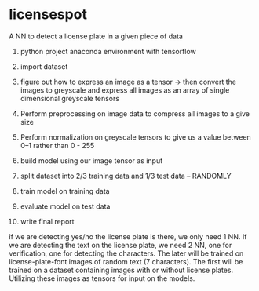 # licensespot
A NN to detect a license plate in a given piece of data


 

1. python project anaconda environment with tensorflow  

2. import dataset  

3. figure out how to express an image as a tensor -> then convert the images to greyscale and express all images as an array of single dimensional greyscale tensors 

4. Perform preprocessing on image data to compress all images to a give size  

5. Perform normalization on greyscale tensors to give us a value between 0–1 rather than 0 - 255  

6. build model using our image tensor as input 

5. split dataset into 2/3 training data and 1/3 test data – RANDOMLY 

6. train model on training data 

8. evaluate model on test data 

9. write final report  

 

if we are detecting yes/no the license plate is there, we only need 1 NN. If we are detecting the text on the license plate, we need 2 NN, one for verification, one for detecting the characters. The later will be trained on license-plate-font images of random text (7 characters). The first will be trained on a dataset containing images with or without license plates. Utilizing these images as tensors for input on the models. 

 
